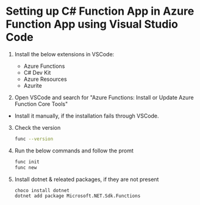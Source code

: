 
# Setting up C# Function App in Azure Function App using Visual Studio Code

1. Install the below extensions in VSCode:

    - Azure Functions
    - C# Dev Kit
    - Azure Resources
    - Azurite

2. Open VSCode and search for "Azure Functions: Install or Update Azure Function Core Tools"

- Install it manually, if the installation fails through VSCode.

3. Check the version

    ```sh
    func --version
    ```

4. Run the below commands and follow the promt

    ```sh
    func init
    func new
    ```

5. Install dotnet & releated packages, if they are not present

    ```sh
    choco install dotnet
    dotnet add package Microsoft.NET.Sdk.Functions
    ```
